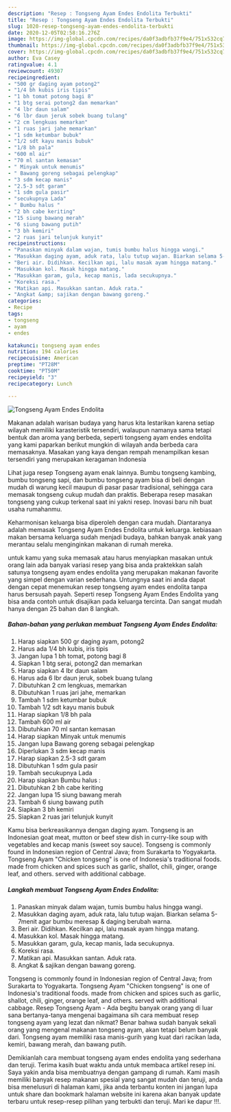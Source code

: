 ```yaml
---
description: "Resep : Tongseng Ayam Endes Endolita Terbukti"
title: "Resep : Tongseng Ayam Endes Endolita Terbukti"
slug: 1020-resep-tongseng-ayam-endes-endolita-terbukti
date: 2020-12-05T02:58:16.276Z
image: https://img-global.cpcdn.com/recipes/da0f3adbfb37f9e4/751x532cq70/tongseng-ayam-endes-endolita-foto-resep-utama.jpg
thumbnail: https://img-global.cpcdn.com/recipes/da0f3adbfb37f9e4/751x532cq70/tongseng-ayam-endes-endolita-foto-resep-utama.jpg
cover: https://img-global.cpcdn.com/recipes/da0f3adbfb37f9e4/751x532cq70/tongseng-ayam-endes-endolita-foto-resep-utama.jpg
author: Eva Casey
ratingvalue: 4.1
reviewcount: 49307
recipeingredient:
- "500 gr daging ayam potong2"
- "1/4 bh kubis iris tipis"
- "1 bh tomat potong bagi 8"
- "1 btg serai potong2 dan memarkan"
- "4 lbr daun salam"
- "6 lbr daun jeruk sobek buang tulang"
- "2 cm lengkuas memarkan"
- "1 ruas jari jahe memarkan"
- "1 sdm ketumbar bubuk"
- "1/2 sdt kayu manis bubuk"
- "1/8 bh pala"
- "600 ml air"
- "70 ml santan kemasan"
- " Minyak untuk menumis"
- " Bawang goreng sebagai pelengkap"
- "3 sdm kecap manis"
- "2.5-3 sdt garam"
- "1 sdm gula pasir"
- "secukupnya Lada"
- " Bumbu halus "
- "2 bh cabe keriting"
- "15 siung bawang merah"
- "6 siung bawang putih"
- "3 bh kemiri"
- "2 ruas jari telunjuk kunyit"
recipeinstructions:
- "Panaskan minyak dalam wajan, tumis bumbu halus hingga wangi."
- "Masukkan daging ayam, aduk rata, lalu tutup wajan. Biarkan selama 5-7menit agar bumbu meresap &amp; daging berubah warna."
- "Beri air. Didihkan. Kecilkan api, lalu masak ayam hingga matang."
- "Masukkan kol. Masak hingga matang."
- "Masukkan garam, gula, kecap manis, lada secukupnya."
- "Koreksi rasa."
- "Matikan api. Masukkan santan. Aduk rata."
- "Angkat &amp; sajikan dengan bawang goreng."
categories:
- Recipe
tags:
- tongseng
- ayam
- endes

katakunci: tongseng ayam endes 
nutrition: 194 calories
recipecuisine: American
preptime: "PT28M"
cooktime: "PT50M"
recipeyield: "3"
recipecategory: Lunch

---
```



![Tongseng Ayam Endes Endolita](https://img-global.cpcdn.com/recipes/da0f3adbfb37f9e4/751x532cq70/tongseng-ayam-endes-endolita-foto-resep-utama.jpg)

Makanan adalah warisan budaya yang harus kita lestarikan karena setiap wilayah memiliki karasteristik tersendiri, walaupun namanya sama tetapi bentuk dan aroma yang berbeda, seperti tongseng ayam endes endolita yang kami paparkan berikut mungkin di wilayah anda berbeda cara memasaknya. Masakan yang kaya dengan rempah menampilkan kesan tersendiri yang merupakan keragaman Indonesia

Lihat juga resep Tongseng ayam enak lainnya. Bumbu tongseng kambing, bumbu tongseng sapi, dan bumbu tongseng ayam bisa di beli dengan mudah di warung kecil maupun di pasar pasar tradisional, sehingga cara memasak tongseng cukup mudah dan praktis. Beberapa resep masakan tongseng yang cukup terkenal saat ini yakni resep. Inovasi baru nih buat usaha rumahanmu.

Keharmonisan keluarga bisa diperoleh dengan cara mudah. Diantaranya adalah memasak Tongseng Ayam Endes Endolita untuk keluarga. kebiasaan makan bersama keluarga sudah menjadi budaya, bahkan banyak anak yang merantau selalu menginginkan makanan di rumah mereka.

untuk kamu yang suka memasak atau harus menyiapkan masakan untuk orang lain ada banyak variasi resep yang bisa anda praktekkan salah satunya tongseng ayam endes endolita yang merupakan makanan favorite yang simpel dengan varian sederhana. Untungnya saat ini anda dapat dengan cepat menemukan resep tongseng ayam endes endolita tanpa harus bersusah payah.
Seperti resep Tongseng Ayam Endes Endolita yang bisa anda contoh untuk disajikan pada keluarga tercinta. Dan sangat mudah hanya dengan 25 bahan dan 8 langkah.


<!--inarticleads1-->

##### Bahan-bahan yang perlukan membuat Tongseng Ayam Endes Endolita:

1. Harap siapkan 500 gr daging ayam, potong2
1. Harus ada 1/4 bh kubis, iris tipis
1. Jangan lupa 1 bh tomat, potong bagi 8
1. Siapkan 1 btg serai, potong2 dan memarkan
1. Harap siapkan 4 lbr daun salam
1. Harus ada 6 lbr daun jeruk, sobek buang tulang
1. Dibutuhkan 2 cm lengkuas, memarkan
1. Dibutuhkan 1 ruas jari jahe, memarkan
1. Tambah 1 sdm ketumbar bubuk
1. Tambah 1/2 sdt kayu manis bubuk
1. Harap siapkan 1/8 bh pala
1. Tambah 600 ml air
1. Dibutuhkan 70 ml santan kemasan
1. Harap siapkan  Minyak untuk menumis
1. Jangan lupa  Bawang goreng sebagai pelengkap
1. Diperlukan 3 sdm kecap manis
1. Harap siapkan 2.5-3 sdt garam
1. Dibutuhkan 1 sdm gula pasir
1. Tambah secukupnya Lada
1. Harap siapkan  Bumbu halus :
1. Dibutuhkan 2 bh cabe keriting
1. Jangan lupa 15 siung bawang merah
1. Tambah 6 siung bawang putih
1. Siapkan 3 bh kemiri
1. Siapkan 2 ruas jari telunjuk kunyit


Kamu bisa berkreasikannya dengan daging ayam. Tongseng is an Indonesian goat meat, mutton or beef stew dish in curry-like soup with vegetables and kecap manis (sweet soy sauce). Tongseng is commonly found in Indonesian region of Central Java; from Surakarta to Yogyakarta. Tongseng Ayam &#34;Chicken tongseng&#34; is one of Indonesia&#39;s traditional foods. made from chicken and spices such as garlic, shallot, chili, ginger, orange leaf, and others. served with additional cabbage. 

<!--inarticleads2-->

##### Langkah membuat  Tongseng Ayam Endes Endolita:

1. Panaskan minyak dalam wajan, tumis bumbu halus hingga wangi.
1. Masukkan daging ayam, aduk rata, lalu tutup wajan. Biarkan selama 5-7menit agar bumbu meresap &amp; daging berubah warna.
1. Beri air. Didihkan. Kecilkan api, lalu masak ayam hingga matang.
1. Masukkan kol. Masak hingga matang.
1. Masukkan garam, gula, kecap manis, lada secukupnya.
1. Koreksi rasa.
1. Matikan api. Masukkan santan. Aduk rata.
1. Angkat &amp; sajikan dengan bawang goreng.


Tongseng is commonly found in Indonesian region of Central Java; from Surakarta to Yogyakarta. Tongseng Ayam &#34;Chicken tongseng&#34; is one of Indonesia&#39;s traditional foods. made from chicken and spices such as garlic, shallot, chili, ginger, orange leaf, and others. served with additional cabbage. Resep Tongseng Ayam - Ada begitu banyak orang yang di luar sana bertanya-tanya mengenai bagaimana sih cara membuat resep tongseng ayam yang lezat dan nikmat? Benar bahwa sudah banyak sekali orang yang mengenal makanan tongseng ayam, akan tetapi belum banyak dari. Tongseng ayam memiliki rasa manis-gurih yang kuat dari racikan lada, kemiri, bawang merah, dan bawang putih. 

Demikianlah cara membuat tongseng ayam endes endolita yang sederhana dan teruji. Terima kasih buat waktu anda untuk membaca artikel resep ini. Saya yakin anda bisa membuatnya dengan gampang di rumah. Kami masih memiliki banyak resep makanan spesial yang sangat mudah dan teruji, anda bisa menelusuri di halaman kami, jika anda terbantu konten ini jangan lupa untuk share dan bookmark halaman website ini karena akan banyak update terbaru untuk resep-resep pilihan yang terbukti dan teruji. Mari ke dapur !!!. 
